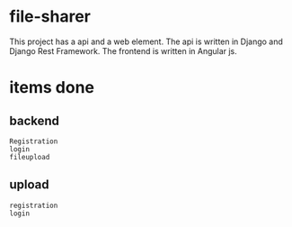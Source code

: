 # file-sharer

This project has a api and a web element.
The api is written in Django and Django Rest Framework.
The frontend is written in Angular js.

# items done

## backend
	Registration
	login
	fileupload

## upload
	registration
	login
